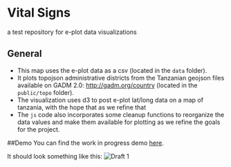 # Vital Signs
a test repository for e-plot data visualizations

## General

* This map uses the e-plot data as a csv (located in the `data` folder).
* It plots topojson administrative districts from the Tanzanian geojson files available on GADM 2.0: <http://gadm.org/country> (located in the `public/topo` folder).
* The visualization uses d3 to post e-plot lat/long data on a map of tanzania, with the hope that as we refine that
* The `js` code also incorporates some cleanup functions to reorganize the data values and make them available for plotting as we refine the goals for the project.

##Demo
You can find the work in progress demo [here](auremoser.github.io/vital-signs).

It should look something like this:
![Draft 1](https://raw.githubusercontent.com/auremoser/vital-signs/master/assets/draft-1-vs.png)

